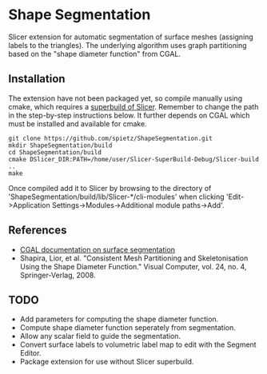# Shape Segmentation

Slicer extension for automatic segmentation of surface meshes (assigning labels to the triangles).
The underlying algorithm uses graph partitioning based on the "shape diameter function" from CGAL.

## Installation

The extension have not been packaged yet, so compile manually using cmake, which requires a [superbuild of Slicer](https://www.slicer.org/wiki/Documentation/4.0/Developers/Build_Instructions). Remember to change the path in the step-by-step instructions below. It further depends on CGAL which must be installed and available for cmake.

```
git clone https://github.com/spietz/ShapeSegmentation.git
mkdir ShapeSegmentation/build
cd ShapeSegmentation/build
cmake DSlicer_DIR:PATH=/home/user/Slicer-SuperBuild-Debug/Slicer-build ..
make
```

Once compiled add it to Slicer by browsing to the directory of 'ShapeSegmentation/build/lib/Slicer-*/cli-modules' when clicking 'Edit->Application Settings->Modules->Additional module paths->Add'.


## References
* [CGAL documentation on surface segmentation](https://doc.cgal.org/latest/Surface_mesh_segmentation/index.html)
* Shapira, Lior, et al. "Consistent Mesh Partitioning and Skeletonisation Using the Shape Diameter Function." Visual Computer, vol. 24, no. 4, Springer-Verlag, 2008.

## TODO

* Add parameters for computing the shape diameter function.
* Compute shape diameter function seperately from segmentation.
* Allow any scalar field to guide the segmentation.
* Convert surface labels to volumetric label map to edit with the Segment Editor.
* Package extension for use without Slicer superbuild.
